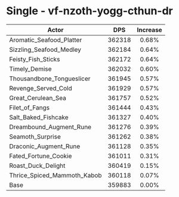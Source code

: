 # Single - vf-nzoth-yogg-cthun-dr
| Actor | DPS | Increase |
|---|:---:|:---:|
|Aromatic_Seafood_Platter|362318|0.68%|
|Sizzling_Seafood_Medley|362184|0.64%|
|Feisty_Fish_Sticks|362172|0.64%|
|Timely_Demise|362032|0.60%|
|Thousandbone_Tongueslicer|361945|0.57%|
|Revenge_Served_Cold|361929|0.57%|
|Great_Cerulean_Sea|361757|0.52%|
|Filet_of_Fangs|361444|0.43%|
|Salt_Baked_Fishcake|361327|0.40%|
|Dreambound_Augment_Rune|361276|0.39%|
|Seamoth_Surprise|361262|0.38%|
|Draconic_Augment_Rune|361128|0.35%|
|Fated_Fortune_Cookie|361011|0.31%|
|Roast_Duck_Delight|360419|0.15%|
|Thrice_Spiced_Mammoth_Kabob|360118|0.07%|
|Base|359883|0.00%|
